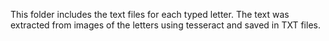 This folder includes the text files for each typed letter. The text was extracted from images of the letters using tesseract and saved in TXT files.